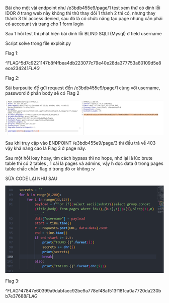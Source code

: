 Bài cho một vài endpoint như /e3bdb455e9/page/1 test xem thử có dính lỗi IDOR ở trang web này không thì thử thay đổi 1 thành 2 thì có, nhưng thay thành 3 thì access denied, sau đó là có chức năng tạo page nhưng cần phải có acccount và trang cho 1 form login

Sau 1 hồi test thì phát hiện bài dính lỗi BLIND SQLI (Mysql) ở field username 

Script solve trong file exploit.py

Flag 1: 

^FLAG^5d7c9221147b8f4fbea4db223077c79e40e28da377753a60109d5e8ece234241$FLAG$


Flag 2:

Sài burpsuite để gửi request đến /e3bdb455e9/page/1 cùng với username, password ở phần body sẽ có Flag 2

![](images/2022-01-19-10-22-46.png)

Sau khi truy cập vào ENDPOINT /e3bdb455e9/page/3 thì đều trả về 403 vậy khả năng cao là Flag 3 ở page này.

Sau một hồi loay hoay, tìm cách bypass thì no hope, nhớ lại là lúc brute table thì có 2 tables , 1 cái là pages và admins, vậy h đọc data ở trong pages table chắc chắn flag ở trong đó or không :v

SỬA CODE LẠI NHƯ SAU

![](images/2022-01-19-11-08-36.png)

Flag 3: 

^FLAG^47847e60399a9dabfaec92be9a778ef48af513f181ca0a7720da230bb7e37688$FLAG$
